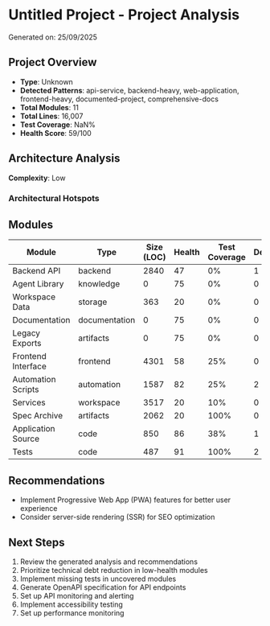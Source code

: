 # Untitled Project - Project Analysis

Generated on: 25/09/2025

## Project Overview

- **Type**: Unknown
- **Detected Patterns**: api-service, backend-heavy, web-application, frontend-heavy, documented-project, comprehensive-docs
- **Total Modules**: 11
- **Total Lines**: 16,007
- **Test Coverage**: NaN%
- **Health Score**: 59/100

## Architecture Analysis

**Complexity**: Low

### Architectural Hotspots



## Modules

| Module | Type | Size (LOC) | Health | Test Coverage | Dependencies |
|--------|------|------------|---------|---------------|--------------|
| Backend API | backend | 2840 | 47 | 0% | 1 |
| Agent Library | knowledge | 0 | 75 | 0% | 0 |
| Workspace Data | storage | 363 | 20 | 0% | 0 |
| Documentation | documentation | 0 | 75 | 0% | 0 |
| Legacy Exports | artifacts | 0 | 75 | 0% | 0 |
| Frontend Interface | frontend | 4301 | 58 | 25% | 0 |
| Automation Scripts | automation | 1587 | 82 | 25% | 2 |
| Services | workspace | 3517 | 20 | 10% | 0 |
| Spec Archive | artifacts | 2062 | 20 | 100% | 0 |
| Application Source | code | 850 | 86 | 38% | 1 |
| Tests | code | 487 | 91 | 100% | 2 |

## Recommendations

- Implement Progressive Web App (PWA) features for better user experience
- Consider server-side rendering (SSR) for SEO optimization

## Next Steps

1. Review the generated analysis and recommendations
1. Prioritize technical debt reduction in low-health modules
1. Implement missing tests in uncovered modules
1. Generate OpenAPI specification for API endpoints
1. Set up API monitoring and alerting
1. Implement accessibility testing
1. Set up performance monitoring
